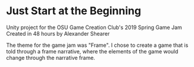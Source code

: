 # Just Start at the Beginning
 
Unity project for the OSU Game Creation Club's 2019 Spring Game Jam
Created in 48 hours by Alexander Shearer

The theme for the game jam was "Frame". I chose to create a game that is told through a frame narrative, where the elements of the game would change through the narrative frame.
